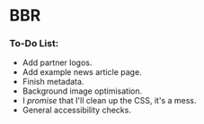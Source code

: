 # BBR

### To-Do List:
* Add partner logos.
* Add example news article page.
* Finish metadata.
* Background image optimisation.
* I _promise_ that I'll clean up the CSS, it's a mess.
* General accessibility checks.